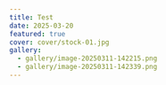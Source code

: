 ```yaml
---
title: Test
date: 2025-03-20
featured: true
cover: cover/stock-01.jpg
gallery:
  - gallery/image-20250311-142215.png
  - gallery/image-20250311-142339.png
---
```

